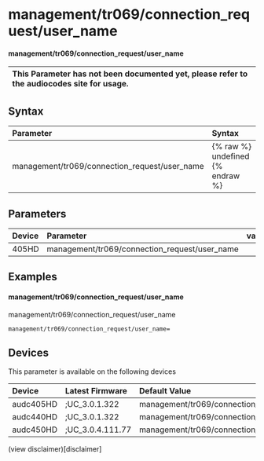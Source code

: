 ﻿---
description: management/tr069/connection_request/user_name
search: false
---

# management/tr069/connection_request/user_name

#### management/tr069/connection_request/user_name


| This Parameter has not been documented yet, please refer to the audiocodes site for usage.  |
| :--- |

## Syntax
| Parameter | Syntax |
| :--- | :--- |
|management/tr069/connection_request/user_name | {% raw %} undefined {% endraw %} |

## Parameters
|Device|Parameter|value|Description|
|:---|:---|:---|:---|
| 405HD | management/tr069/connection_request/user_name |  |  |

## Examples
#### management/tr069/connection_request/user_name

management/tr069/connection_request/user_name

```
management/tr069/connection_request/user_name=
```

## Devices
This parameter is available on the following devices

| Device | Latest Firmware | Default Value |
|:---|:---|:---|
| audc405HD | ;UC_3.0.1.322 | management/tr069/connection_request/user_name= 
| audc440HD | ;UC_3.0.1.322 | management/tr069/connection_request/user_name= 
| audc450HD | ;UC_3.0.4.111.77 | management/tr069/connection_request/user_name= 

(view disclaimer)[disclaimer]
